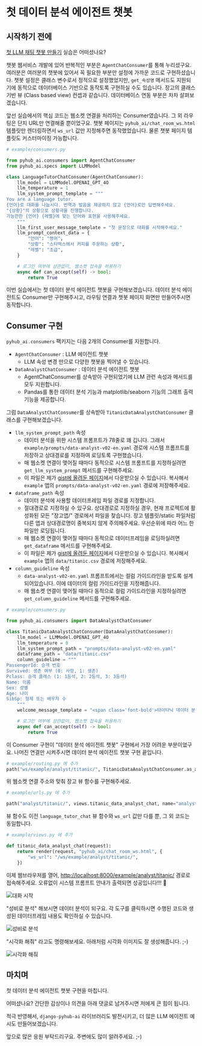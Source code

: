# 첫 데이터 분석 에이전트 챗봇

## 시작하기 전에

[첫 LLM 채팅 챗봇 만들기](first-chat-bot) 실습은 어떠셨나요?

챗봇 웹서비스 개발에 있어 반복적인 부분은 `AgentChatConsumer`를 통해 누리셨구요. 여러분은 여러분의 챗봇에 있어서 꼭 필요한 부분만 설정에 가까운 코드로 구현하셨습니다. 챗봇 설정은 클래스 변수로서 정적으로 설정했었지만, `get_속성명` 메서드도 지원되기에 동적으로 데이터베이스 기반으로 동작토록 구현하실 수도 있습니다. 장고의 클래스 기반 뷰 (Class based view) 컨셉과 같습니다. 데이터베이스 연동 부분은 차차 살펴보겠습니다.

앞선 실습에서의 핵심 코드는 웹소켓 연결을 처리하는 Consumer였습니다. 그 외 라우팅은 단지 URL만 연결해줄 뿐이었구요. 챗봇 페이지는 `pyhub_ai/chat_room_ws.html` 템플릿만 렌더링하면서 `ws_url` 값만 지정해주면 동작했었습니다. 물론 챗봇 페이지 템플릿도 커스터마이징 가능합니다.

```python
# example/consumers.py

from pyhub_ai.consumers import AgentChatConsumer
from pyhub_ai.specs import LLMModel

class LanguageTutorChatConsumer(AgentChatConsumer):
    llm_model = LLMModel.OPENAI_GPT_4O
    llm_temperature = 1
    llm_system_prompt_template = """
You are a language tutor.
{언어}로 대화를 나눕시다. 번역과 발음을 제공하지 않고 {언어}로만 답변해주세요.
"{상황}"의 상황으로 상황극을 진행합니다.
가능한한 {언어} {레벨}에 맞는 단어와 표현을 사용해주세요.
    """
    llm_first_user_message_template = "첫 문장으로 대화를 시작해주세요."
    llm_prompt_context_data = {
        "언어": "영어",
        "상황": "스타벅스에서 커피를 주문하는 상황",
        "레벨": "초급",
    }

    # 로그인 여부에 상관없이, 웹소켓 접속을 허용하기
    async def can_accept(self) -> bool:
        return True
```

이번 실습에서는 첫 데이터 분석 에이전트 챗봇을 구현해보겠습니다. 데이터 분석 에이전트도 Consumer만 구현해주시고, 라우팅 연결과 챗봇 페이지 화면만 만들어주시면 동작합니다.

## Consumer 구현

`pyhub_ai.consumers` 팩키지는 다음 2개의 Consumer를 지원합니다.

+ `AgentChatConsumer` : LLM 에이전트 챗봇
    - LLM 속성 변경 만으로 다양한 챗봇을 찍어낼 수 있습니다.
+ `DataAnalystChatConsumer` : 데이터 분석 에이전트 챗봇
    - AgentChatConsumer를 상속받아 구현되었기에 LLM 관련 속성과 메서드를 모두 지원합니다.
    - Pandas를 통한 데이터 분석 기능과 matplotlib/seaborn 기능의 그래프 출력 기능을 제공합니다.

그럼 `DataAnalystChatConsumer`를 상속받아 `TitanicDataAnalystChatConsumer` 클래스를 구현해보겠습니다.

+ `llm_system_prompt_path` 속성
    - 데이터 분석을 위한 시스템 프롬프트가 78줄로 꽤 깁니다. 그래서 `example/prompts/data-analyst-v02-en.yaml` 경로에 시스템 프롬프트를 저장하고 상대경로를 지정하여 로딩토록 구현했습니다.
    - 매 웹소켓 연결이 맺어질 때마다 동적으로 시스템 프롬프트를 지정하실려면 `get_llm_system_prompt` 메서드를 구현해주세요.
    - 이 파일은 제가 [gist에 올려둔 페이지](https://gist.github.com/allieus/4df0933815c0437ed3e77ea3ffe592bd#file-data-analyst-v02-en-yaml)에서 다운받으실 수 있습니다. 복사해서 `example` 앱의 `prompts/data-analyst-v02-en.yaml` 경로에 저장해주세요.
+ `dataframe_path` 속성
    - 데이터 분석에 사용할 데이터프레임 파일 경로를 지정합니다.
    - 절대경로로 지정하실 수 있구요. 상대경로로 지정하실 경우, 현재 프로젝트에 활성화된 모든 "장고앱/" 경로에서 파일을 찾습니다. 장고 템플릿/static 파일처럼 다른 앱과 상대경로명이 중복되지 않게 주의해주세요. 우선순위에 따라 어느 한 파일만 로딩됩니다.
    - 매 웹소켓 연결이 맺어질 때마다 동적으로 데이터프레임을 로딩하실려면 `get_dataframe` 메서드를 구현해주세요.
    - 이 파일은 제가 [gist에 올려둔 페이지](https://gist.github.com/allieus/4df0933815c0437ed3e77ea3ffe592bd#file-titanic-csv)에서 다운받으실 수 있습니다. 복사해서 `example` 앱의 `data/titanic.csv` 경로에 저장해주세요.
+ `column_guideline` 속성
    - `data-analyst-v02-en.yaml` 프롬프트에서는 컬럼 가이드라인을 받도록 설계되어있습니다. 이에 데이터의 컬럼 가이드라인을 지정해줍니다.
    - 매 웹소켓 연결이 맺어질 때마다 동적으로 컬럼 가이드라인을 지정하실려면 `get_column_guideline` 메서드를 구현해주세요.

```python
# example/consumers.py

from pyhub_ai.consumers import DataAnalystChatConsumer

class TitanicDataAnalystChatConsumer(DataAnalystChatConsumer):
    llm_model = LLMModel.OPENAI_GPT_4O
    llm_temperature = 0
    llm_system_prompt_path = "prompts/data-analyst-v02-en.yaml"
    dataframe_path = "data/titanic.csv"
    column_guideline = """
PassengerId: 승객 번호
Survived: 생존 여부 (0: 사망, 1: 생존)
Pclass: 승객 클래스 (1: 1등석, 2: 2등석, 3: 3등석)
Name: 이름
Sex: 성별
Age: 나이
SibSp: 형제 또는 배우자 수
    """
    welcome_message_template = "<span class='font-bold'>타이타닉 데이터 분석</span>을 시작합니다."

    # 로그인 여부에 상관없이, 웹소켓 접속을 허용하기
    async def can_accept(self) -> bool:
        return True
```

이 Consumer 구현이 "데이터 분석 에이전트 챗봇" 구현에서 가장 어려운 부분이었구요.
나머진 연결만 시켜주시면 데이터 분석 에이전트 챗봇 구현 끝입니다.

```python
# example/routing.py 에 추가
path("ws/example/analyst/titanic/", TitanicDataAnalystChatConsumer.as_asgi()),
```

위 웹소켓 연결 주소와 맞춰 장고 뷰 함수를 구현해주세요.

```python
# example/urls.py 에 추가

path("analyst/titanic/", views.titanic_data_analyst_chat, name="analyst-titanic"),
```

뷰 함수도 이전 `language_tutor_chat` 뷰 함수와 `ws_url` 값만 다를 뿐, 그 외 코드는 동일합니다.

```python
# example/views.py 에 추가

def titanic_data_analyst_chat(request):
    return render(request, "pyhub_ai/chat_room_ws.html", {
        "ws_url": "/ws/example/analyst/titanic/",
    })
```

이제 웹브라우저를 열어, [http://localhost:8000/example/analyst/titanic/](http://localhost:8000/example/analyst/titanic/) 경로로 접속해주세요. 오류없이 시스템 프롬프트 안내가 출력되면 성공입니다!!! 🥳

![대화 시작](./assets/first-data-analyst-chat-bot-01.png)

"성비로 분석" 해보시면 데이터 분석이 되구요. 각 도구를 클릭하시면 수행된 코드와 생성된 데이터프레임 내용도 확인하실 수 있습니다.

![성비로 분석](./assets/first-data-analyst-chat-bot-02.png)

"시각화 해줘" 라고도 명령해보세요. 아래처럼 시각화 이미지도 잘 생성해줍니다. ;-)

![시각화 해줘](./assets/first-data-analyst-chat-bot-03.png)

## 마치며

첫 데이터 분석 에이전트 챗봇 구현을 마칩니다.

어떠셨나요? 간단한 감상이나 의견을 아래 댓글로 남겨주시면 저에게 큰 힘이 됩니다.

적극 반영해서, `django-pyhub-ai` 라이브러리도 발전시키고, 더 많은 LLM 에이전트 예시도 만들어보겠습니다.

앞으로 많은 응원 부탁드리구요. 주변에도 많이 알려주세요. ;-)
